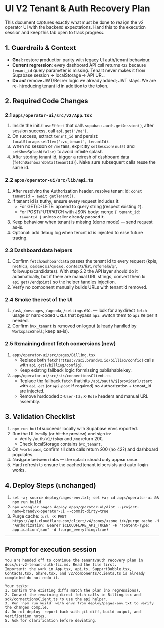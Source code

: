 # UI V2 Tenant & Auth Recovery Plan

This document captures exactly what must be done to realign the v2 operator UI with the backend expectations. Hand this to the execution session and keep this tab open to track progress.

## 1. Guardrails & Context
- **Goal**: restore production parity with legacy UI auth/tenant behaviour.
- **Current regression**: every dashboard API call returns `422` because `tenant_id` query parameter is missing. Tenant never makes it from Supabase session → localStorage → API URL.
- **Do _not_** remove JWT/Bearer logic we already added; JWT stays. We are re-introducing tenant id in addition to the token.

## 2. Required Code Changes

### 2.1 `apps/operator-ui/src/v2/App.tsx`
1. Inside the initial `useEffect` that calls `supabase.auth.getSession()`, after session success, call `api.get('/me')`.
2. On success, extract `tenant_id` and persist: `localStorage.setItem('bvx_tenant', tenantId)`.
3. When no session or `/me` fails, explicitly `setSession(null)` and `setShowSplash(false)` to avoid infinite splash.
4. After storing tenant id, trigger a refresh of dashboard data (`fetchDashboardData(tenantId)`). Make sure subsequent calls reuse the same id.

### 2.2 `apps/operator-ui/src/lib/api.ts`
1. After resolving the Authorization header, resolve tenant id: `const tenantId = await getTenant()`.
2. If tenant id is truthy, ensure every request includes it:
   - For GET/DELETE: append to query string (respect existing `?`).
   - For POST/PUT/PATCH with JSON body: merge `{ tenant_id: tenantId }` unless caller already passed it.
3. Keep behaviour when tenant is missing (demo mode) — send request as-is.
4. Optional: add debug log when tenant id is injected to ease future tracing.

### 2.3 Dashboard data helpers
1. Confirm `fetchDashboardData` passes the tenant id to every request (kpis, metrics, cadences/queue, contacts/list, referrals/qr, followups/candidates). With step 2.2 the API layer should do it automatically, but if there are manual URL strings, convert them to `api.get(/endpoint)` so the helper handles injection.
2. Verify no component manually builds URLs with tenant id removed.

### 2.4 Smoke the rest of the UI
1. `/ask`, `/messages`, `/agenda`, `/settings` etc. — look for any direct `fetch` usage or hard-coded URLs that bypass `api`. Switch them to `api` helper if needed.
2. Confirm `bvx_tenant` is removed on logout (already handled by `WorkspaceShell`; keep as-is).

### 2.5 Remaining direct fetch conversions (new)
1. `apps/operator-ui/src/pages/Billing.tsx`
   - Replace both `fetch(https://api.brandvx.io/billing/config)` calls with `api.get(/billing/config)`.
   - Keep existing fallback logic for missing publishable key.
2. `apps/operator-ui/src/sdk/connectionsClient.ts`
   - Replace the fallback `fetch` that hits `/api/oauth/${provider}/start` with `api.get` (or `api.post` if required) so Authorization + tenant_id are injected.
   - Remove hardcoded `X-User-Id` / `X-Role` headers and manual URL assembly.

## 3. Validation Checklist
1. `npm run build` succeeds locally with Supabase envs exported.
2. Run the UI locally (or hit the preview) and sign in:
   - Verify `/auth/v1/token` and `/me` return 200.
   - Check localStorage contains `bvx_tenant`.
3. On `/workspace`, confirm all data calls return 200 (no 422) and dashboard populates.
4. Navigate between tabs — the splash should only appear once.
5. Hard refresh to ensure the cached tenant id persists and auto-login works.

## 4. Deploy Steps (unchanged)
1. `set -a; source deploy/pages-env.txt; set +a; cd apps/operator-ui && npm run build`
2. `npx wrangler pages deploy apps/operator-ui/dist --project-name=brandvx-operator-ui --commit-dirty=true`
3. Purge cache: `curl -X POST https://api.cloudflare.com/client/v4/zones/<zone_id>/purge_cache -H "Authorization: Bearer $CLOUDFLARE_API_TOKEN" -H "Content-Type: application/json" -d {purge_everything:true}`

---

## Prompt for execution session
```
You are handed off to continue the tenant/auth recovery plan in docs/ui-v2-tenant-auth-fix.md. Read the file first.
Important: the work in App.tsx, api.ts, SupportBubble.tsx, Contacts.tsx, Share.tsx, and v2/components/clients.ts is already completed—do not redo it.

Your tasks:
1. Confirm the existing diffs match the plan (no regressions).
2. Convert the remaining direct fetch calls in Billing.tsx and sdk/connectionsClient.ts to use the api helper.
3. Run `npm run build` with envs from deploy/pages-env.txt to verify the changes compile.
4. Do not deploy; report back with git diff, build output, and verification notes.
5. Ask for clarification before deviating.
```
